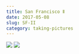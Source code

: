 ```yaml
---
title: San Francisco Ⅱ
date: 2017-05-08
slug: SF-II
category: taking-pictures
---
```


<div class="gallery">
    <img src="/photos/sf/003.jpg" />
    <img src="/photos/sf/004.jpg" />
</div>
